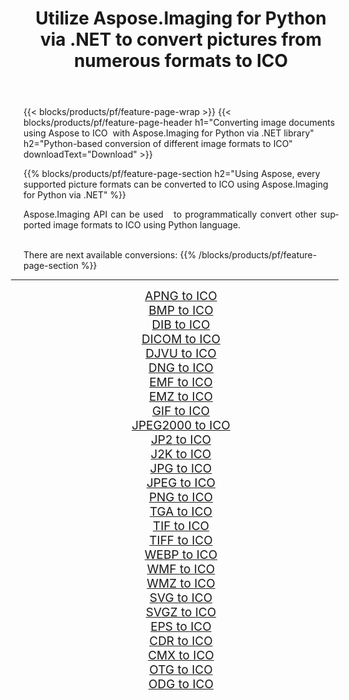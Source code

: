 ﻿---
title: Utilize Aspose.Imaging for Python via .NET to convert pictures from numerous formats to ICO 
weight: 3920
url: /python-net/conversion/to/ico/ 
lang: en
langdirlevel: 2
locales: zh-hans,ja,it,ru,de,es,fr,nl,id,lt,pl,pt,vi,tr,ko,zh-hant,ar,hi,th,sv,cs,uk,he
description: You can use Aspose.Imaging for Python via .NET library to convert from a variety of formats to ICO
---

{{< blocks/products/pf/feature-page-wrap >}}
{{< blocks/products/pf/feature-page-header h1="Converting image documents using Aspose to ICO  with Aspose.Imaging for Python via .NET library" h2="Python-based conversion of different image formats to ICO" downloadText="Download" >}}


{{% blocks/products/pf/feature-page-section  h2="Using Aspose, every supported picture formats can be converted to ICO using Aspose.Imaging for Python via .NET" %}}
<p align=justify>Aspose.Imaging API can be used   to programmatically convert other supported image formats to ICO using Python language.</p>
<br/>
There are next available conversions:
{{% /blocks/products/pf/feature-page-section %}}
<div class="container-fluid productfamilypage bg-gray">
    <div class="convertypes bg-gray agp-content section">
        <div class="container">
		<hr style="margin-left:-20px;"/>
		<div class="row other-converters" style="gap: 10px;font-size: 19px;text-align:center;">
		    <div class='col-md-2 other-converter remove-lp remove-rp'><a href="/imaging/python-net/conversion/apng-to-ico/" style="padding:15px;">APNG to ICO</a></div>
<div class='col-md-2 other-converter remove-lp remove-rp'><a href="/imaging/python-net/conversion/bmp-to-ico/" style="padding:15px;">BMP to ICO</a></div>
<div class='col-md-2 other-converter remove-lp remove-rp'><a href="/imaging/python-net/conversion/dib-to-ico/" style="padding:15px;">DIB to ICO</a></div>
<div class='col-md-2 other-converter remove-lp remove-rp'><a href="/imaging/python-net/conversion/dicom-to-ico/" style="padding:15px;">DICOM to ICO</a></div>
<div class='col-md-2 other-converter remove-lp remove-rp'><a href="/imaging/python-net/conversion/djvu-to-ico/" style="padding:15px;">DJVU to ICO</a></div>
<div class='col-md-2 other-converter remove-lp remove-rp'><a href="/imaging/python-net/conversion/dng-to-ico/" style="padding:15px;">DNG to ICO</a></div>
<div class='col-md-2 other-converter remove-lp remove-rp'><a href="/imaging/python-net/conversion/emf-to-ico/" style="padding:15px;">EMF to ICO</a></div>
<div class='col-md-2 other-converter remove-lp remove-rp'><a href="/imaging/python-net/conversion/emz-to-ico/" style="padding:15px;">EMZ to ICO</a></div>
<div class='col-md-2 other-converter remove-lp remove-rp'><a href="/imaging/python-net/conversion/gif-to-ico/" style="padding:15px;">GIF to ICO</a></div>
<div class='col-md-2 other-converter remove-lp remove-rp'><a href="/imaging/python-net/conversion/jpeg2000-to-ico/" style="padding:15px;">JPEG2000 to ICO</a></div>
<div class='col-md-2 other-converter remove-lp remove-rp'><a href="/imaging/python-net/conversion/jp2-to-ico/" style="padding:15px;">JP2 to ICO</a></div>
<div class='col-md-2 other-converter remove-lp remove-rp'><a href="/imaging/python-net/conversion/j2k-to-ico/" style="padding:15px;">J2K to ICO</a></div>
<div class='col-md-2 other-converter remove-lp remove-rp'><a href="/imaging/python-net/conversion/jpg-to-ico/" style="padding:15px;">JPG to ICO</a></div>
<div class='col-md-2 other-converter remove-lp remove-rp'><a href="/imaging/python-net/conversion/jpeg-to-ico/" style="padding:15px;">JPEG to ICO</a></div>
<div class='col-md-2 other-converter remove-lp remove-rp'><a href="/imaging/python-net/conversion/png-to-ico/" style="padding:15px;">PNG to ICO</a></div>
<div class='col-md-2 other-converter remove-lp remove-rp'><a href="/imaging/python-net/conversion/tga-to-ico/" style="padding:15px;">TGA to ICO</a></div>
<div class='col-md-2 other-converter remove-lp remove-rp'><a href="/imaging/python-net/conversion/tif-to-ico/" style="padding:15px;">TIF to ICO</a></div>
<div class='col-md-2 other-converter remove-lp remove-rp'><a href="/imaging/python-net/conversion/tiff-to-ico/" style="padding:15px;">TIFF to ICO</a></div>
<div class='col-md-2 other-converter remove-lp remove-rp'><a href="/imaging/python-net/conversion/webp-to-ico/" style="padding:15px;">WEBP to ICO</a></div>
<div class='col-md-2 other-converter remove-lp remove-rp'><a href="/imaging/python-net/conversion/wmf-to-ico/" style="padding:15px;">WMF to ICO</a></div>
<div class='col-md-2 other-converter remove-lp remove-rp'><a href="/imaging/python-net/conversion/wmz-to-ico/" style="padding:15px;">WMZ to ICO</a></div>
<div class='col-md-2 other-converter remove-lp remove-rp'><a href="/imaging/python-net/conversion/svg-to-ico/" style="padding:15px;">SVG to ICO</a></div>
<div class='col-md-2 other-converter remove-lp remove-rp'><a href="/imaging/python-net/conversion/svgz-to-ico/" style="padding:15px;">SVGZ to ICO</a></div>
<div class='col-md-2 other-converter remove-lp remove-rp'><a href="/imaging/python-net/conversion/eps-to-ico/" style="padding:15px;">EPS to ICO</a></div>
<div class='col-md-2 other-converter remove-lp remove-rp'><a href="/imaging/python-net/conversion/cdr-to-ico/" style="padding:15px;">CDR to ICO</a></div>
<div class='col-md-2 other-converter remove-lp remove-rp'><a href="/imaging/python-net/conversion/cmx-to-ico/" style="padding:15px;">CMX to ICO</a></div>
<div class='col-md-2 other-converter remove-lp remove-rp'><a href="/imaging/python-net/conversion/otg-to-ico/" style="padding:15px;">OTG to ICO</a></div>
<div class='col-md-2 other-converter remove-lp remove-rp'><a href="/imaging/python-net/conversion/odg-to-ico/" style="padding:15px;">ODG to ICO</a></div>
                </div>
        </div>
    </div>
</div>
<br/>

